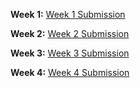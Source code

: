 **Week 1:** [Week 1 Submission](https://github.com/jimmyvluong/course-dbt/blob/main/greenery/W1_README.md)

**Week 2:** [Week 2 Submission](https://github.com/jimmyvluong/course-dbt/blob/main/greenery/W2_README.md)

**Week 3:** [Week 3 Submission](https://github.com/jimmyvluong/course-dbt/blob/main/greenery/W3_README.md)

**Week 4:** [Week 4 Submission](https://github.com/jimmyvluong/course-dbt/blob/main/greenery/W4_README.md)